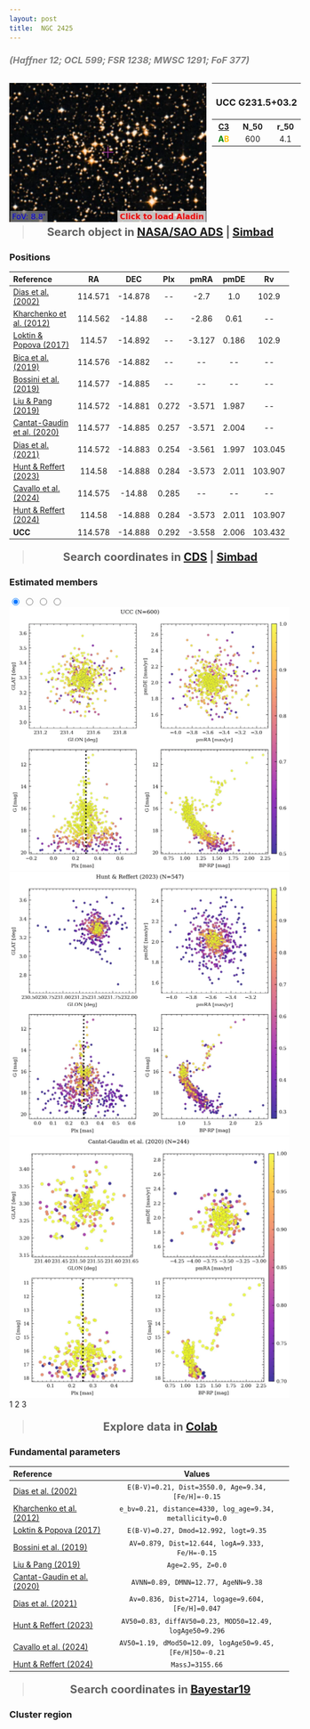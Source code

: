 ```yaml
---
layout: post
title:  NGC 2425
---
```

<h3><span style="color: #808080;"><i>(Haffner 12; OCL 599; FSR 1238; MWSC 1291; FoF 377)</i></span></h3><div style="display: flex; justify-content: space-between; width:720px;height:250px">
<div style="text-align: center;">

<!-- Static image + data attributes for FOV and target -->
<img id="aladin_img"
     data-umami-event="aladin_load"
     src="https://raw.githubusercontent.com/ucc23/Q3P/main/plots/aladin/ngc2425.webp"
     alt="Click to load Aladin Lite" 
     style="width:355px;height:250px; cursor: pointer;"
     data-fov="0.137" 
     data-target="114.578 -14.888"/>
<!-- Div to contain Aladin Lite viewer -->
<div id="aladin-lite-div" style="width:355px;height:250px;display:none;"></div>
<!-- Aladin Lite script (will be loaded after the image is clicked) -->
<script src="{{ site.baseurl }}/scripts/aladin_load.js"></script>

</div>
<!-- Left block -->

<table style="width:355px;height:250px;">
  <!-- Row 1 (title) -->
  <tr>
    <td colspan="5"><h3>UCC G231.5+03.2</h3></td>
  </tr>
  <!-- Row 2 -->
  <tr>
    <th style="text-align: center;"><a href="https://ucc.ar/faq#what-is-the-c3-parameter" title="Combined class">C3</a></th>
    <th style="text-align: center;"><div title="Stars with membership probability >50%">N_50</div></th>
    <th style="text-align: center;"><div title="Radius that contains half the members [arcmin]">r_50</div></th>
  </tr>
  <!-- Row 3 -->
  <tr>
    <td style="text-align: center;"><span style="color: green; font-weight: bold;">A</span><span style="color: #FFC300; font-weight: bold;">B</span></td>
    <td style="text-align: center;">600</td>
    <td style="text-align: center;">4.1</td>
  </tr>
</table>
</div>

> <p style="text-align:center; font-weight: bold; font-size:20px">Search object in <a data-umami-event="nasa_search" href="https://ui.adsabs.harvard.edu/search/q=%20collection%3Aastronomy%20body%3A%22NGC%202425%22&sort=date%20desc%2C%20bibcode%20desc&p_=0" target="_blank">NASA/SAO ADS</a> | <a data-umami-event="simbad_search" href="https://simbad.cds.unistra.fr/simbad/sim-id-refs?Ident=ngc2425" target="_blank">Simbad</a></p>


### Positions

| Reference    | RA    | DEC   | Plx  | pmRA  | pmDE   |  Rv  |
| :---         | :---: | :---: | :---: | :---: | :---: | :---: |
|[Dias et al. (2002)](https://ui.adsabs.harvard.edu/abs/2002A%26A...389..871D) | 114.571 | -14.878 | -- | -2.7 | 1.0 | 102.9 |
|[Kharchenko et al. (2012)](https://ui.adsabs.harvard.edu/abs/2012A%26A...543A.156K) | 114.562 | -14.88 | -- | -2.86 | 0.61 | -- |
|[Loktin & Popova (2017)](https://ui.adsabs.harvard.edu/abs/2017AstBu..72..257L) | 114.57 | -14.892 | -- | -3.127 | 0.186 | 102.9 |
|[Bica et al. (2019)](https://ui.adsabs.harvard.edu/abs/2019AJ....157...12B) | 114.576 | -14.882 | -- | -- | -- | -- |
|[Bossini et al. (2019)](https://ui.adsabs.harvard.edu/abs/2019A%26A...623A.108B) | 114.577 | -14.885 | -- | -- | -- | -- |
|[Liu & Pang (2019)](https://ui.adsabs.harvard.edu/abs/2019ApJS..245...32L) | 114.572 | -14.881 | 0.272 | -3.571 | 1.987 | -- |
|[Cantat-Gaudin et al. (2020)](https://ui.adsabs.harvard.edu/abs/2020A%26A...640A...1C) | 114.577 | -14.885 | 0.257 | -3.571 | 2.004 | -- |
|[Dias et al. (2021)](https://ui.adsabs.harvard.edu/abs/2021MNRAS.504..356D) | 114.572 | -14.883 | 0.254 | -3.561 | 1.997 | 103.045 |
|[Hunt & Reffert (2023)](https://ui.adsabs.harvard.edu/abs/2023A%26A...673A.114H) | 114.58 | -14.888 | 0.284 | -3.573 | 2.011 | 103.907 |
|[Cavallo et al. (2024)](https://ui.adsabs.harvard.edu/abs/2024AJ....167...12C) | 114.575 | -14.88 | 0.285 | -- | -- | -- |
|[Hunt & Reffert (2024)](https://ui.adsabs.harvard.edu/abs/2024A%26A...686A..42H) | 114.58 | -14.888 | 0.284 | -3.573 | 2.011 | 103.907 |
| **UCC** |114.578 | -14.888 | 0.292 | -3.558 | 2.006 | 103.432 |

> <p style="text-align:center; font-weight: bold; font-size:20px">Search coordinates in <a data-umami-event="cds_coord_search" href="https://cdsportal.u-strasbg.fr/?target=114.578,-14.888" target="_blank">CDS</a> | <a data-umami-event="simbad_coord_search" href="https://simbad.cds.unistra.fr/mobile/object_list.html?coord=114.578%20-14.888&output=json&radius=5&userEntry=ngc2425" target="_blank">Simbad</a></p>

### Estimated members

<div class="carousel">
<input type="radio" name="radio-btn" id="slide1" checked>
<input type="radio" name="radio-btn" id="slide1">
<input type="radio" name="radio-btn" id="slide2">
<input type="radio" name="radio-btn" id="slide3">
<div class="slides">
<div class="slide">
<a href="https://raw.githubusercontent.com/ucc23/Q3P/main/plots/UCC/ngc2425.webp" target="_blank">
<img src="https://raw.githubusercontent.com/ucc23/Q3P/main/plots/UCC/ngc2425.webp" alt="NGC 2425 UCC">
</a>
</div>
<div class="slide">
<a href="https://raw.githubusercontent.com/ucc23/Q3P/main/plots/HUNT23/ngc2425.webp" target="_blank">
<img src="https://raw.githubusercontent.com/ucc23/Q3P/main/plots/HUNT23/ngc2425.webp" alt="NGC 2425 HUNT23">
</a>
</div>
<div class="slide">
<a href="https://raw.githubusercontent.com/ucc23/Q3P/main/plots/CANTAT20/ngc2425.webp" target="_blank">
<img src="https://raw.githubusercontent.com/ucc23/Q3P/main/plots/CANTAT20/ngc2425.webp" alt="NGC 2425 CANTAT20">
</a>
</div>
</div>
<div class="indicators">
<label for="slide1">1</label>
<label for="slide2">2</label>
<label for="slide3">3</label>
</div>
</div>


> <p style="text-align:center; font-weight: bold; font-size:20px">Explore data in <a data-umami-event="colab" href="https://colab.research.google.com/github/ucc23/ucc/blob/main/assets/notebook.ipynb" target="_blank">Colab</a></p>


### Fundamental parameters

| Reference |  Values |
| :---      |  :---:  |
| [Dias et al. (2002)](https://ui.adsabs.harvard.edu/abs/2002A%26A...389..871D) | `E(B-V)=0.21, Dist=3550.0, Age=9.34, [Fe/H]=-0.15` |
| [Kharchenko et al. (2012)](https://ui.adsabs.harvard.edu/abs/2012A%26A...543A.156K) | `e_bv=0.21, distance=4330, log_age=9.34, metallicity=0.0` |
| [Loktin & Popova (2017)](https://ui.adsabs.harvard.edu/abs/2017AstBu..72..257L) | `E(B-V)=0.27, Dmod=12.992, logt=9.35` |
| [Bossini et al. (2019)](https://ui.adsabs.harvard.edu/abs/2019A%26A...623A.108B) | `AV=0.879, Dist=12.644, logA=9.333, Fe/H=-0.15` |
| [Liu & Pang (2019)](https://ui.adsabs.harvard.edu/abs/2019ApJS..245...32L) | `Age=2.95, Z=0.0` |
| [Cantat-Gaudin et al. (2020)](https://ui.adsabs.harvard.edu/abs/2020A%26A...640A...1C) | `AVNN=0.89, DMNN=12.77, AgeNN=9.38` |
| [Dias et al. (2021)](https://ui.adsabs.harvard.edu/abs/2021MNRAS.504..356D) | `Av=0.836, Dist=2714, logage=9.604, [Fe/H]=0.047` |
| [Hunt & Reffert (2023)](https://ui.adsabs.harvard.edu/abs/2023A%26A...673A.114H) | `AV50=0.83, diffAV50=0.23, MOD50=12.49, logAge50=9.296` |
| [Cavallo et al. (2024)](https://ui.adsabs.harvard.edu/abs/2024AJ....167...12C) | `AV50=1.19, dMod50=12.09, logAge50=9.45, [Fe/H]50=-0.21` |
| [Hunt & Reffert (2024)](https://ui.adsabs.harvard.edu/abs/2024A%26A...686A..42H) | `MassJ=3155.66` |

> <p style="text-align:center; font-weight: bold; font-size:20px">Search coordinates in <a data-umami-event="bayestar" href="http://argonaut.skymaps.info/query?lon=231.517%20&lat=3.297&coordsys=gal&mapname=bayestar2019" target="_blank">Bayestar19</a></p>


### Cluster region

<html lang="en">
  <body>
    <center>
    <div id="plot-params"
         data-oc-name="ngc2425"
         data-ra-center="114.58"
         data-dec-center="-14.88"
         data-rad-deg="4.1"
         data-plx="0.292">
    </div>
    <div id="plot-container">
        <div id="plot"></div>
    </div>
    <script defer type="module" src="{{ site.baseurl }}/scripts/radec_scatter.js"></script>
    </center>
  </body>
</html>
<br>
